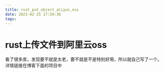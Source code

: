 ```yaml
---
title: rust_put_object_aliyun_oss
date: 2023-02-25 17:59:38
tags:
---
```


# rust上传文件到阿里云oss

看了很多库，发现要不就是太老，要不就是不是特别好用，所以就自己写了一个。
详情链接在博客下面的项目中
